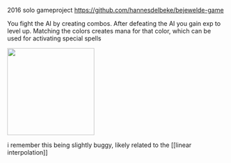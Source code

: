 2016 solo gameproject
https://github.com/hannesdelbeke/bejewelde-game

You fight the AI by creating combos.
After defeating the AI you gain exp to level up.
Matching the colors creates mana for that color, which can be used for activating special spells

<img src="https://github.com/user-attachments/assets/89283643-5b68-48e9-93d8-a1f1e245d3bd" width="200">

i remember this being slightly buggy, likely related to the [[linear interpolation]]
